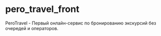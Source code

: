 # pero_travel_front
PeroTravel - Первый онлайн-сервис по бронированию экскурсий без очередей и операторов.
